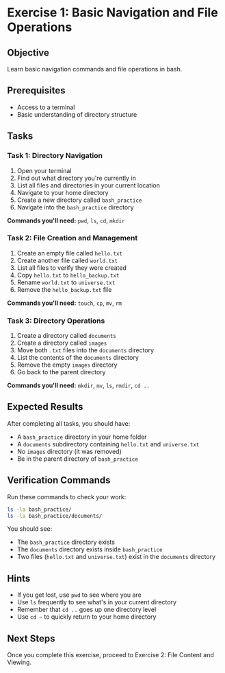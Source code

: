 # Exercise 1: Basic Navigation and File Operations

## Objective
Learn basic navigation commands and file operations in bash.

## Prerequisites
- Access to a terminal
- Basic understanding of directory structure

## Tasks

### Task 1: Directory Navigation
1. Open your terminal
2. Find out what directory you're currently in
3. List all files and directories in your current location
4. Navigate to your home directory
5. Create a new directory called `bash_practice`
6. Navigate into the `bash_practice` directory

**Commands you'll need:** `pwd`, `ls`, `cd`, `mkdir`

### Task 2: File Creation and Management
1. Create an empty file called `hello.txt`
2. Create another file called `world.txt`
3. List all files to verify they were created
4. Copy `hello.txt` to `hello_backup.txt`
5. Rename `world.txt` to `universe.txt`
6. Remove the `hello_backup.txt` file

**Commands you'll need:** `touch`, `cp`, `mv`, `rm`

### Task 3: Directory Operations
1. Create a directory called `documents`
2. Create a directory called `images`
3. Move both `.txt` files into the `documents` directory
4. List the contents of the `documents` directory
5. Remove the empty `images` directory
6. Go back to the parent directory

**Commands you'll need:** `mkdir`, `mv`, `ls`, `rmdir`, `cd ..`

## Expected Results

After completing all tasks, you should have:
- A `bash_practice` directory in your home folder
- A `documents` subdirectory containing `hello.txt` and `universe.txt`
- No `images` directory (it was removed)
- Be in the parent directory of `bash_practice`

## Verification Commands

Run these commands to check your work:
```bash
ls -la bash_practice/
ls -la bash_practice/documents/
```

You should see:
- The `bash_practice` directory exists
- The `documents` directory exists inside `bash_practice`
- Two files (`hello.txt` and `universe.txt`) exist in the `documents` directory

## Hints

- If you get lost, use `pwd` to see where you are
- Use `ls` frequently to see what's in your current directory
- Remember that `cd ..` goes up one directory level
- Use `cd ~` to quickly return to your home directory

## Next Steps

Once you complete this exercise, proceed to Exercise 2: File Content and Viewing.
